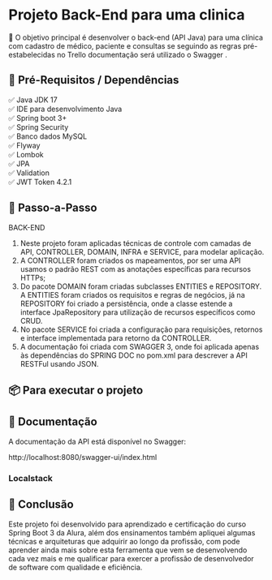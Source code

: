 # Projeto Back-End para uma clinica

💎 O objetivo principal é desenvolver o back-end (API Java) para uma clínica com cadastro de médico, paciente e consultas se seguindo as regras 
pré-estabelecidas no Trello documentação será utilizado o Swagger .

## 🛑 Pré-Requisitos / Dependências
✅ Java JDK 17 </br >
✅ IDE para desenvolvimento Java </br >
✅ Spring boot 3+ </br >
✅ Spring Security </br >
✅ Banco dados MySQL </br >
✅ Flyway </br >
✅ Lombok </br >
✅ JPA </br >
✅ Validation </br >
✅ JWT Token 4.2.1 </br >

## 👣 Passo-a-Passo
BACK-END
1. Neste projeto foram aplicadas técnicas de controle com camadas de API, CONTROLLER, DOMAIN, INFRA e 
SERVICE, para modelar aplicação.
2. A CONTROLLER foram criados os mapeamentos, por ser uma API usamos o padrão REST com as 
anotações específicas para recursos HTTPs;
3. Do pacote DOMAIN foram criadas subclasses ENTITIES e REPOSITORY. A ENTITIES foram criados os requisitos e regras de negócios, já na REPOSITORY foi criado a 
persistência, onde a classe estende a interface JpaRepository para utilização de recursos específicos como CRUD.
4. No pacote SERVICE foi criada a configuração para requisições, retornos e interface implementada para retorno da CONTROLLER.
5. A documentação foi criada com SWAGGER 3, onde foi aplicada apenas às dependências do SPRING DOC no pom.xml para descrever a API RESTFul usando JSON.

## 📦 Para executar o projeto

## 📝 Documentação

A documentação da API está disponível no Swagger:

http://localhost:8080/swagger-ui/index.html

### Localstack

## 👏 Conclusão
Este projeto foi desenvolvido para aprendizado e certificação do curso Spring Boot 3 da Alura, além dos ensinamentos também apliquei algumas técnicas e 
arquiteturas que adquirir ao longo da profissão, com pode aprender ainda mais sobre esta ferramenta que vem se desenvolvendo cada vez mais e me qualificar para 
exercer a profissão de desenvolvedor de software com qualidade e eficiência. 
